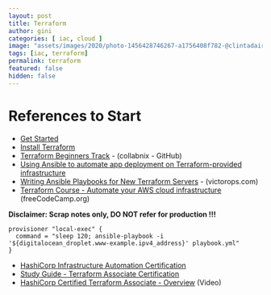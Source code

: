 ```yaml
---
layout: post
title: Terraform
author: gini
categories: [ iac, cloud ]
image: "assets/images/2020/photo-1456428746267-a1756408f782-@clintadair.jpg"
tags: [iac, terraform]
permalink: terraform
featured: false
hidden: false
---
```


# References to Start

- [Get Started](https://learn.hashicorp.com/terraform)
- [Install Terraform](https://learn.hashicorp.com/tutorials/terraform/install-cli)
- [Terraform Beginners Track](https://github.com/collabnix/terraform/blob/master/beginners/README.md) - (collabnix - GitHub)
- [Using Ansible to automate app deployment on Terraform-provided infrastructure](https://cloud.ibm.com/docs/terraform?topic=terraform-ansible)
- [Writing Ansible Playbooks for New Terraform Servers](https://victorops.com/blog/writing-ansible-playbooks-for-new-terraform-servers) - (victorops.com)
- [Terraform Course - Automate your AWS cloud infrastructure](https://www.youtube.com/watch?v=SLB_c_ayRMo) (freeCodeCamp.org)

**Disclaimer: Scrap notes only, DO NOT refer for production !!!**
```
provisioner "local-exec" {
  command = "sleep 120; ansible-playbook -i '${digitalocean_droplet.www-example.ipv4_address}' playbook.yml"
}
```

- [HashiCorp Infrastructure Automation Certification](https://www.hashicorp.com/certification/terraform-associate/)
- [Study Guide - Terraform Associate Certification](https://learn.hashicorp.com/terraform/certification/terraform-associate-study-guide)
- [HashiCorp Certified Terraform Associate - Overview](https://www.youtube.com/watch?v=vhZEdqlXlSs) (Video)